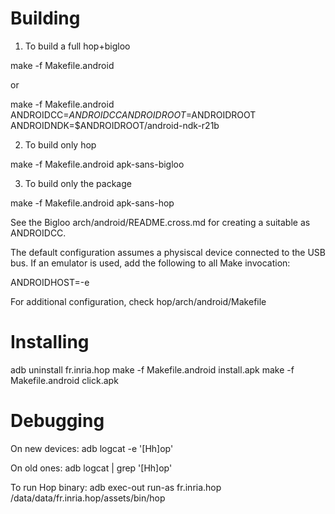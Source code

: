 Building
========

  1. To build a full hop+bigloo

  make -f Makefile.android
  
or
  
  make -f Makefile.android ANDROIDCC=$ANDROIDCC ANDROIDROOT=$ANDROIDROOT ANDROIDNDK=$ANDROIDROOT/android-ndk-r21b

  2. To build only hop

  make -f Makefile.android apk-sans-bigloo

  3. To build only the package

  make -f Makefile.android apk-sans-hop


See the Bigloo arch/android/README.cross.md for creating a suitable as
ANDROIDCC.


The default configuration assumes a physiscal device connected to
the USB bus. If an emulator is used, add the following to all Make invocation:

  ANDROIDHOST=-e

For additional configuration, check hop/arch/android/Makefile


Installing
==========

  adb uninstall fr.inria.hop
  make -f Makefile.android install.apk
  make -f Makefile.android click.apk


Debugging
=========

On new devices:
  adb logcat -e '[Hh]op'

On old ones:
  adb logcat | grep '[Hh]op'

To run Hop binary:
  adb exec-out run-as fr.inria.hop /data/data/fr.inria.hop/assets/bin/hop
